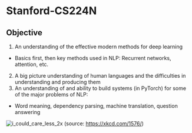 # Stanford-CS224N

## Objective
1.  An understanding of the effective modern methods for deep learning
  *   Basics first, then key methods used in NLP: Recurrent networks, attention, etc.
2.  A big picture understanding of human languages and the difficulties in understanding and producing them
3.  An understanding of and ability to build systems (in PyTorch) for some of the major problems of NLP:
  *   Word meaning, dependency parsing, machine translation, question answering

![i_could_care_less_2x](https://user-images.githubusercontent.com/76059627/114334533-b126d580-9b85-11eb-8b78-0eb4d503dde5.png)
(source: https://xkcd.com/1576/)
